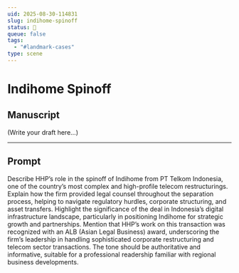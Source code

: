 ```yaml
---
uid: 2025-08-30-114831
slug: indihome-spinoff
status: 💬
queue: false
tags:
  - "#landmark-cases"
type: scene
---
```


# Indihome Spinoff

## Manuscript

(Write your draft here...)

---

## Prompt

Describe HHP’s role in the spinoff of Indihome from PT Telkom Indonesia, one of the country’s most complex and high-profile telecom restructurings. Explain how the firm provided legal counsel throughout the separation process, helping to navigate regulatory hurdles, corporate structuring, and asset transfers. Highlight the significance of the deal in Indonesia’s digital infrastructure landscape, particularly in positioning Indihome for strategic growth and partnerships. Mention that HHP’s work on this transaction was recognized with an ALB (Asian Legal Business) award, underscoring the firm’s leadership in handling sophisticated corporate restructuring and telecom sector transactions. The tone should be authoritative and informative, suitable for a professional readership familiar with regional business developments.
